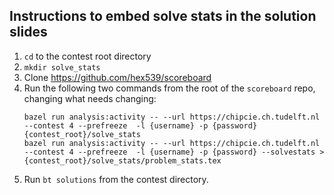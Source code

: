 ## Instructions to embed solve stats in the solution slides

1. `cd` to the contest root directory
1. `mkdir solve_stats`
1. Clone https://github.com/hex539/scoreboard
1. Run the following two commands from the root of the `scoreboard` repo, changing what needs changing:
   ```
   bazel run analysis:activity -- --url https://chipcie.ch.tudelft.nl --contest 4 --prefreeze  -l {username} -p {password} {contest_root}/solve_stats
   bazel run analysis:activity -- --url https://chipcie.ch.tudelft.nl --contest 4 --prefreeze  -l {username} -p {password} --solvestats > {contest_root}/solve_stats/problem_stats.tex
   ```
1. Run `bt solutions` from the contest directory.
